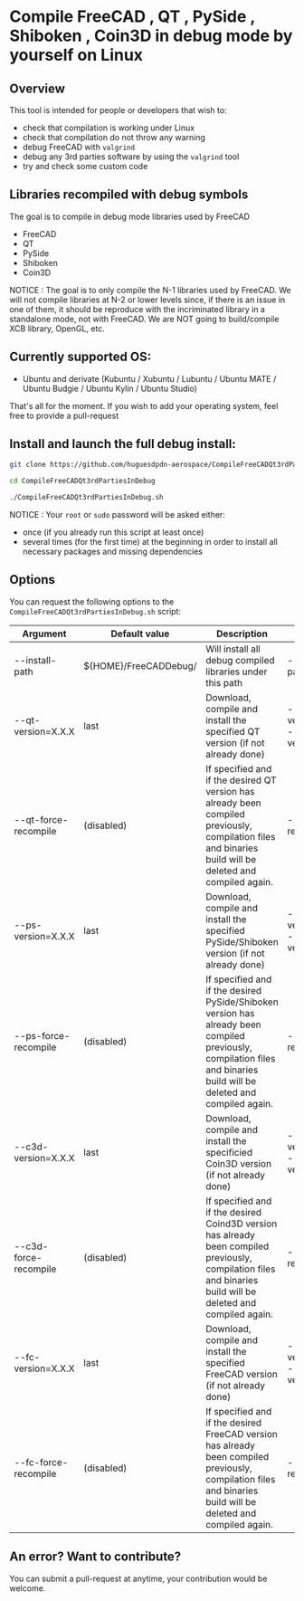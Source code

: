 # Compile FreeCAD , QT , PySide , Shiboken , Coin3D in debug mode by yourself on Linux





## Overview

This tool is intended for people or developers that wish to:

- check that compilation is working under Linux
- check that compilation do not throw any warning
- debug FreeCAD with `valgrind` 
- debug any 3rd parties software by using the `valgrind` tool
- try and check some custom code





## Libraries recompiled with debug symbols

The goal is to compile in debug mode libraries used by FreeCAD

- FreeCAD
- QT
- PySide
- Shiboken
- Coin3D

NOTICE : The goal is to only compile the N-1 libraries used by FreeCAD.  We will not compile libraries at N-2 or lower levels since, if there is an issue in one of them, it should be reproduce with the incriminated library in a standalone mode, not with FreeCAD. We are NOT going to build/compile XCB library, OpenGL, etc.





## Currently supported OS:

- Ubuntu and derivate (Kubuntu / Xubuntu / Lubuntu / Ubuntu MATE / Ubuntu Budgie / Ubuntu Kylin / Ubuntu Studio)

That's all for the moment. If you wish to add your operating system, feel free to provide a pull-request





## Install and launch the full debug install:

```bash
git clone https://github.com/huguesdpdn-aerospace/CompileFreeCADQt3rdPartiesInDebug.git CompileFreeCADQt3rdPartiesInDebug

cd CompileFreeCADQt3rdPartiesInDebug

./CompileFreeCADQt3rdPartiesInDebug.sh
```

NOTICE : Your `root` or `sudo` password will be asked either:

- once (if you already run this script at least once)
- several times (for the first time) at the beginning in order to install all necessary packages and missing dependencies





## Options

You can request the following options to the `CompileFreeCADQt3rdPartiesInDebug.sh` script:

| Argument              | Default value         | Description                                                  | Examples                                    |
| --------------------- | --------------------- | ------------------------------------------------------------ | ------------------------------------------- |
| --install-path        | ${HOME}/FreeCADDebug/ | Will install all debug compiled libraries under this path    | --install-path=/tmp                         |
| --qt-version=X.X.X    | last                  | Download, compile and install the specified QT version (if not already done) | --qt-version=last<br />--qt-version=6.5.2   |
| --qt-force-recompile  | (disabled)            | If specified and if the desired QT version has already been compiled previously, compilation files and binaries build will be deleted and compiled again. | --qt-force-recompile                        |
| --ps-version=X.X.X    | last                  | Download, compile and install the specified PySide/Shiboken version (if not already done) | --ps-version=last<br />--ps-version=6.3.1   |
| --ps-force-recompile  | (disabled)            | If specified and if the desired PySide/Shiboken version has already been compiled previously, compilation files and binaries build will be deleted and compiled again. | --ps-force-recompile                        |
| --c3d-version=X.X.X   | last                  | Download, compile and install the specificied Coin3D version (if not already done) | --c3d-version=last<br />--c3d-version=3.1.0 |
| --c3d-force-recompile | (disabled)            | If specified and if the desired Coind3D version has already been compiled previously, compilation files and binaries build will be deleted and compiled again. | --c3d-force-recompile                       |
| --fc-version=X.X.X    | last                  | Download, compile and install the specified FreeCAD version (if not already done) | --fc-version=last<br />--fc-version=0.21.2  |
| --fc-force-recompile  | (disabled)            | If specified and if the desired FreeCAD version has already been compiled previously, compilation files and binaries build will be deleted and compiled again. | --fc-force-recompile                        |





## An error? Want to contribute?

You can submit a pull-request at anytime, your contribution would be welcome.